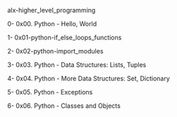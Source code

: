 alx-higher_level_programming


0- 0x00. Python - Hello, World

1- 0x01-python-if_else_loops_functions

2- 0x02-python-import_modules

3- 0x03. Python - Data Structures: Lists, Tuples  

4- 0x04. Python - More Data Structures: Set, Dictionary

5- 0x05. Python - Exceptions

6- 0x06. Python - Classes and Objects
